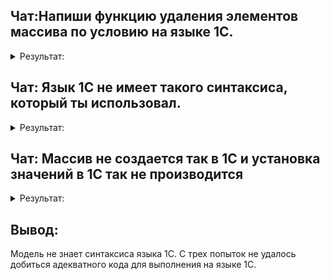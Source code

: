 
## Чат:Напиши функцию удаления элементов массива по условию на языке 1С.

<details>
  <summary>Результат:</summary>
	
 ``` bsl
Массив = ["Яблоко", "Груша", "Персик"];
Удалить(Массив, (Элемент) => Элемент = "Груша");
```
</details>

## Чат: Язык 1С не имеет такого синтаксиса, который ты использовал.

<details>
  <summary>Результат:</summary>
 В языке 1С существует оператор Удалить(), который позволяет удалять элементы из массива на основе условия. Однако, в отличие от JavaScript, оператор Удалить() в языке 1С не возвращает новый массив с удаленными элементами. Вместо этого он модифицирует исходный массив и удаляет из него все элементы, которые соответствуют условию.

Например, если у нас есть массив Массив содержащий значения "Яблоко", "Груша", "Персик", то мы можем удалить все элементы, которые содержат букву "а" с помощью оператора Удалить():	
 ``` bsl
Массив = ["Яблоко", "Груша", "Персик"];
Удалить(Массив, (Элемент) => Элемент.Contains("а"));
```
</details>

## Чат: Массив не создается так в 1С и установка значений в 1С так не производится

<details>
  <summary>Результат:</summary>
Это создает новый массив, который может хранить строки. В этом случае, значения массива могут быть установлены с помощью метода УстановитьЗначение():

 ``` bsl
Массив = Новый Массив(Тип("Строка"));

Массив.УстановитьЗначение(0, "Яблоко");
Массив.УстановитьЗначение(1, "Груша");
Массив.УстановитьЗначение(2, "Персик");

НовыйМассив = Массив.Копировать();
Удалить(НовыйМассив, (Элемент) => Элемент.Contains("а"));
```
</details>

## Вывод: 
Модель не знает синтаксиса языка 1С. С трех попыток не удалось добиться адекватного кода для выполнения на языке 1С.